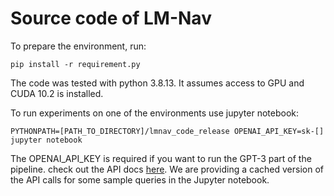 # Source code of LM-Nav

To prepare the environment, run:

```pip install -r requirement.py```

The code was tested with python 3.8.13. It assumes access to GPU and CUDA 10.2 is installed.

To run experiments on one of the environments use jupyter notebook:

``PYTHONPATH=[PATH_TO_DIRECTORY]/lmnav_code_release OPENAI_API_KEY=sk-[]  jupyter notebook``

The OPENAI_API_KEY is required if you want to run the GPT-3 part of the pipeline. check out the API docs [here](https://openai.com/api/). We are providing a cached version of the API calls for some sample queries in the Jupyter notebook.
